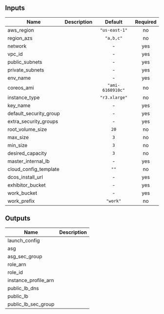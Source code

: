 
## Inputs

| Name | Description | Default | Required |
|------|-------------|:-----:|:-----:|
| aws_region |  | `"us-east-1"` | no |
| region_azs |  | `"a,b,c"` | no |
| network |  | - | yes |
| vpc_id |  | - | yes |
| public_subnets |  | - | yes |
| private_subnets |  | - | yes |
| env_name |  | - | yes |
| coreos_ami |  | `"ami-6160910c"` | no |
| instance_type |  | `"r3.xlarge"` | no |
| key_name |  | - | yes |
| default_security_group |  | - | yes |
| extra_security_groups |  | - | yes |
| root_volume_size |  | `20` | no |
| max_size |  | `3` | no |
| min_size |  | `3` | no |
| desired_capacity |  | `3` | no |
| master_internal_lb |  | - | yes |
| cloud_config_template |  | `""` | no |
| dcos_install_url |  | - | yes |
| exhibitor_bucket |  | - | yes |
| work_bucket |  | - | yes |
| work_prefix |  | `"work"` | no |

## Outputs

| Name | Description |
|------|-------------|
| launch_config |  |
| asg |  |
| asg_sec_group |  |
| role_arn |  |
| role_id |  |
| instance_profile_arn |  |
| public_lb_dns |  |
| public_lb |  |
| public_lb_sec_group |  |

